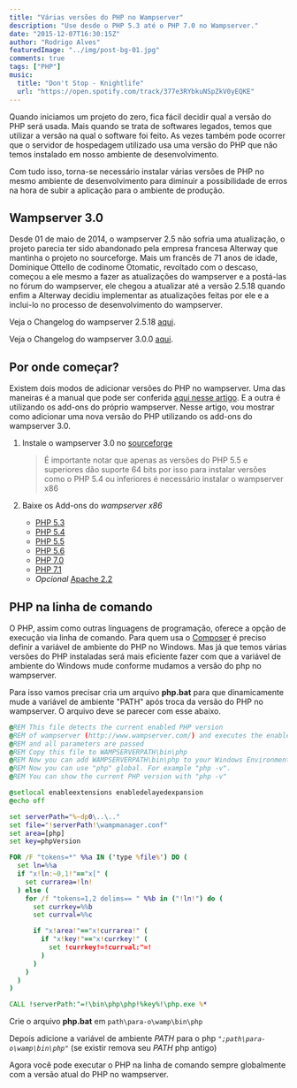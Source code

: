 ```yaml
---
title: "Várias versões do PHP no Wampserver"
description: "Use desde o PHP 5.3 até o PHP 7.0 no Wampserver."
date: "2015-12-07T16:30:15Z"
author: "Rodrigo Alves"
featuredImage: "../img/post-bg-01.jpg"
comments: true
tags: ["PHP"]
music:
  title: "Don't Stop - Knightlife"
  url: "https://open.spotify.com/track/377e3RYbkuNSpZkV0yEQKE"
---
```


Quando iniciamos um projeto do zero, fica fácil decidir qual a versão do PHP será usada.
Mais quando se trata de softwares legados, temos que utilizar a versão na qual o software foi feito.
As vezes também pode ocorrer que o servidor de hospedagem utilizado usa uma versão do PHP
que não temos instalado em nosso ambiente de desenvolvimento.

Com tudo isso, torna-se necessário instalar várias versões de PHP no mesmo ambiente de
desenvolvimento para diminuir a possibilidade de erros na hora de subir a aplicação
para o ambiente de produção.

## Wampserver 3.0

Desde 01 de maio de 2014, o wampserver 2.5 não sofria uma atualização,
o projeto parecia ter sido abandonado pela empresa francesa Alterway
que mantinha o projeto no sourceforge. Mais um francês de 71 anos de idade,
Dominique Ottello de codinome Otomatic, revoltado com o descaso, começou a
ele mesmo a fazer as atualizações do wampserver e a postá-las no fórum do
wampserver, ele chegou a atualizar até a versão 2.5.18 quando enfim a Alterway
decidiu implementar as atualizações feitas por ele e a inclui-lo no processo de
desenvolvimento do wampserver.

Veja o Changelog do wampserver 2.5.18 [aqui](http://forum.wampserver.com/read.php?2,130837).

Veja o Changelog do wampserver 3.0.0 [aqui](http://forum.wampserver.com/read.php?2,136483).

## Por onde começar?

Existem dois modos de adicionar versões do PHP no wampserver.
Uma das maneiras é a manual que pode ser conferida
[aqui nesse artigo](/blog/atualizando-a-versao-do-php-no-wampserver/).
E a outra é utilizando os add-ons do próprio wampserver.
Nesse artigo, vou mostrar como adicionar uma nova versão do PHP utilizando
os add-ons do wampserver 3.0.

1.  Instale o wampserver 3.0 no [sourceforge](https://sourceforge.net/projects/wampserver/files/latest/download)

    > É importante notar que apenas as versões do PHP 5.5 e superiores
    > dão suporte 64 bits por isso para instalar versões como o
    > PHP 5.4 ou inferiores é necessário instalar o wampserver x86

2.  Baixe os Add-ons do _wampserver x86_ <br />
    - [PHP 5.3](http://sourceforge.net/projects/wampserver/files/WampServer%203/WampServer%203.0.0/Addons/wampserver3_x86_addon_php5.3.29.exe/download)
    - [PHP 5.4](http://sourceforge.net/projects/wampserver/files/WampServer%203/WampServer%203.0.0/Addons/wampserver3_x86_addon_php5.4.45.exe/download)
    - [PHP 5.5](http://sourceforge.net/projects/wampserver/files/WampServer%203/WampServer%203.0.0/Addons/wampserver3_x86_addon_php5.5.30.exe/download)
    - [PHP 5.6](https://sourceforge.net/projects/wampserver/files/WampServer%203/WampServer%203.0.0/Addons/Php/wampserver3_x86_addon_php5.6.27.exe/download)
    - [PHP 7.0](https://sourceforge.net/projects/wampserver/files/WampServer%203/WampServer%203.0.0/Addons/Php/wampserver3_x86_addon_php7.0.13.exe/download)
    - [PHP 7.1](https://sourceforge.net/projects/wampserver/files/WampServer%203/WampServer%203.0.0/Addons/Php/wampserver3_x86_addon_php7.1.0.exe/download)
    - _Opcional_ [Apache 2.2](https://sourceforge.net/projects/wampserver/files/WampServer%203/WampServer%203.0.0/Addons/Apache/wampserver3_x86_addon_apache2.2.31.exe/download)

## PHP na linha de comando

O PHP, assim como outras linguagens de programação, oferece a opção
de execução via linha de comando. Para quem usa o [Composer](https://getcomposer.org/) é preciso
definir a variável de ambiente do PHP no Windows. Mas já que temos
várias versões do PHP instaladas será mais eficiente fazer com que
a variável de ambiente do Windows mude conforme mudamos a versão do php no wampserver.

Para isso vamos precisar cria um arquivo **php.bat** para que dinamicamente mude a variável de ambiente "PATH" após troca da versão do PHP no wampserver. O arquivo deve se parecer com esse abaixo.

```bat
@REM This file detects the current enabled PHP version
@REM of wampserver (http://www.wampserver.com/) and executes the enabled php.exe
@REM and all parameters are passed
@REM Copy this file to WAMPSERVERPATH\bin\php
@REM Now you can add WAMPSERVERPATH\bin\php to your Windows Environment-Variable "PATH".
@REM Now you can use "php" global. For example "php -v".
@REM You can show the current PHP version with "php -v"

@setlocal enableextensions enabledelayedexpansion
@echo off

set serverPath="%~dp0\..\.."
set file="!serverPath!\wampmanager.conf"
set area=[php]
set key=phpVersion

FOR /F "tokens=*" %%a IN ('type %file%') DO (
  set ln=%%a
  if "x!ln:~0,1!"=="x[" (
    set currarea=!ln!
  ) else (
    for /f "tokens=1,2 delims== " %%b in ("!ln!") do (
      set currkey=%%b
      set currval=%%c

      if "x!area!"=="x!currarea!" (
        if "x!key!"=="x!currkey!" (
          set !currkey!=!currval:"=!
        )
      )
    )
  )
)

CALL !serverPath:"=!\bin\php\php!%key%!\php.exe %*
```

Crie o arquivo **php.bat** em `path\para-o\wamp\bin\php`

Depois adicione a variável de ambiente _PATH_ para o php _`";path\para-o\wamp\bin\php"`_
(se existir remova seu _PATH_ php antigo)

Agora você pode executar o PHP na linha de comando sempre globalmente
com a versão atual do PHP no wampserver.
